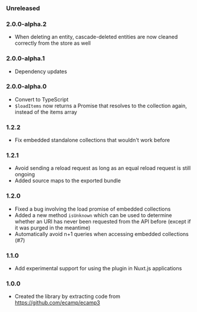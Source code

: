 ### Unreleased

### 2.0.0-alpha.2
- When deleting an entity, cascade-deleted entities are now cleaned correctly from the store as well

### 2.0.0-alpha.1
- Dependency updates

### 2.0.0-alpha.0
- Convert to TypeScript
- `$loadItems` now returns a Promise that resolves to the collection again, instead of the items array

### 1.2.2
- Fix embedded standalone collections that wouldn't work before

### 1.2.1
- Avoid sending a reload request as long as an equal reload request is still ongoing
- Added source maps to the exported bundle

### 1.2.0
- Fixed a bug involving the load promise of embedded collections
- Added a new method `isUnknown` which can be used to determine whether an URI has never been requested from the API before (except if it was purged in the meantime)
- Automatically avoid n+1 queries when accessing embedded collections (#7)

### 1.1.0
- Add experimental support for using the plugin in Nuxt.js applications

### 1.0.0
- Created the library by extracting code from https://github.com/ecamp/ecamp3
